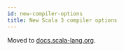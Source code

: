 ```yaml
---
id: new-compiler-options
title: New Scala 3 compiler options
---
```


Moved to [docs.scala-lang.org](https://docs.scala-lang.org/scala3/guides/migration/options-new.html).
